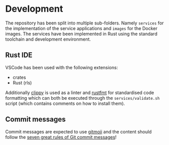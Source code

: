 # Development
The repository has been split into multiple sub-folders. Namely `services` for the implementation of the service applications and `images` for the Docker images. The services have been implemented in Rust using the standard toolchain and development environment.

## Rust IDE
VSCode has been used with the following extensions:

- crates
- Rust (rls)

Additionally [clippy](https://github.com/rust-lang/rust-clippy) is used as a linter and [rustfmt](https://github.com/rust-lang/rustfmt) for standardised code formatting which can both be executed through the `services/validate.sh` script (which contains comments on how to install them).

## Commit messages
Commit messages are expected to use [gitmoji](https://gitmoji.carloscuesta.me) and the content should follow the [seven great rules of Git commit messages](https://chris.beams.io/posts/git-commit/#separate)!